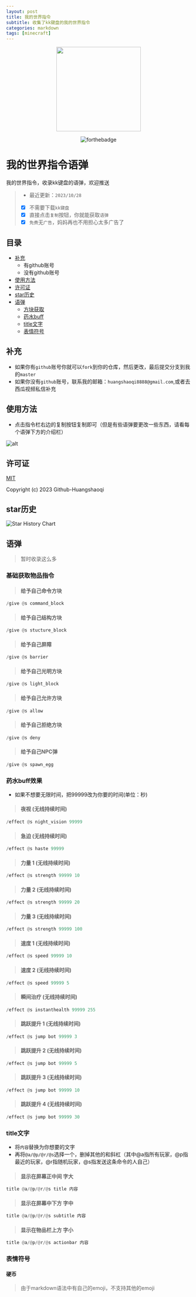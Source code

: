 ```yaml
---
layout: post
title: 我的世界指令
subtitle: 收集了kk键盘的我的世界指令
categories: markdown
tags: [minecraft]
---
```


<div align="center">
<img wight="230px" height="230px" src="https://github.com/Github-Huangshaoqi/minecraft-code/blob/main/block.jpg">

![forthebadge](https://forthebadge.com/images/badges/license-mit.svg)
</div>

# 我的世界指令语弹
我的世界指令，收录kk键盘的语弹，欢迎推送
> - 最近更新：`2023/10/28`
> - [x] 不需要下载`kk键盘`
> - [x] 直接点击`复制`按钮，你就能获取`语弹`
> - [x] `免费`无`广告`，妈妈再也不用担心太多广告了

## 目录
* [补充](#补充)
    * 有github账号
    * 没有github账号
* [使用方法](#使用方法)
* [许可证](#许可证)
* [star历史](#star历史)
* [语弹](#语弹)
    * [方块获取](#基础获取物品指令)
    * [药水buff](#药水buff效果)
    * [title文字](#title文字)
    * [表情符号](#表情符号)

## 补充
- 如果你有`github`账号你就可以`fork`到你的仓库，然后更改，最后提交分支到我的`master`
- 如果你没有`github`账号，联系我的邮箱：`huangshaoqi8888@gmail.com`,或者去西瓜视频私信补充
  
## 使用方法
- 点击指令栏右边的复制按钮复制即可（但是有些语弹要更改一些东西，请看每个语弹下方的介绍栏）

![alt](https://github.com/Github-Huangshaoqi/minecraft-code/blob/main/copy.png)

## 许可证
[MIT](https://github.com/Github-Huangshaoqi/minecraft-code/blob/master/LICENSE)

Copyright (c) 2023 Github-Huangshaoqi

## star历史
![Star History Chart](https://api.star-history.com/svg?repos=Github-Huangshaoqi/minecraft-code&type=Date)


## 语弹
> 暂时收录这么多
### 基础获取物品指令
> #### 给予自己命令方块
```python
/give @s command_block
```
> #### 给予自己结构方块
```python
/give @s stucture_block
```
> #### 给予自己屏障
```python
/give @s barrier
```
> #### 给予自己光明方块
```python
/give @s light_block
```
> #### 给予自己允许方块
```python
/give @s allow
```
> #### 给予自己拒绝方块
```python
/give @s deny
```
> #### 给予自己NPC弹
```python
/give @s spawn_egg
```
### 药水buff效果
- 如果不想要无限时间，把99999改为你要的时间(单位：秒)
> #### 夜视 (无线持续时间)
```python
/effect @s night_vision 99999
```
> #### 急迫 (无线持续时间)
```python
/effect @s haste 99999
```
> #### 力量 1 (无线持续时间)
```python
/effect @s strength 99999 10
```
> #### 力量 2 (无线持续时间)
```python
/effect @s strength 99999 20
```
> #### 力量 3 (无线持续时间)
```python
/effect @s strength 99999 100
```
> #### 速度 1 (无线持续时间)
```python
/effect @s speed 99999 10
```
> #### 速度 2 (无线持续时间)
```python
/effect @s speed 99999 5
```
> #### 瞬间治疗 (无线持续时间)
```python
/effect @s instanthealth 99999 255
```
> #### 跳跃提升 1 (无线持续时间)
```python
/effect @s jump bot 99999 3
```
> #### 跳跃提升 2 (无线持续时间)
```python
/effect @s jump bot 99999 5
```
> #### 跳跃提升 3 (无线持续时间)
```python
/effect @s jump bot 99999 10
```
> #### 跳跃提升 4 (无线持续时间)
```python
/effect @s jump bot 99999 30
```
### title文字
- 将`内容`替换为你想要的文字
- 再将`@a/@p/@r/@s`选择一个，删掉其他的和斜杠（其中@a指所有玩家，@p指最近的玩家，@r指随机玩家，@s指发送这条命令的人自己）
> #### 显示在屏幕正中间 字大 
```python
title @a/@p/@r/@s title 内容 
```
> #### 显示在屏幕中下方 字中 
```python
title @a/@p/@r/@s subtitle 内容 
```
> #### 显示在物品栏上方 字小
```python
title @a/@p/@r/@s actionbar 内容
```
### 表情符号
#### 硬币
> 由于markdown语法中有自己的emoji，不支持其他的emoji
